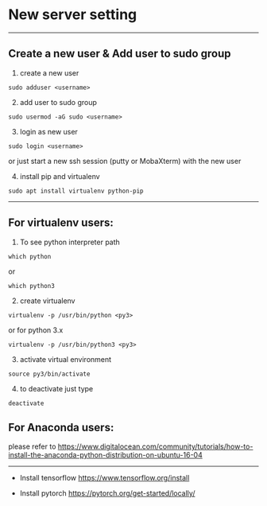 # New server setting
---------------------------------------------
## Create a new user & Add user to sudo group

1. create a new user
```
sudo adduser <username>
```

2. add user to sudo group
```
sudo usermod -aG sudo <username>
```
3. login as new user
```
sudo login <username>
```
or just start a new ssh session (putty or MobaXterm) with the new user

4. install pip and virtualenv
```
sudo apt install virtualenv python-pip
```
---------------------------------------------
## For virtualenv users:

1. To see python interpreter path
```
which python
```

or
```
which python3
```

2. create virtualenv
```
virtualenv -p /usr/bin/python <py3>
```

or for python 3.x
```
virtualenv -p /usr/bin/python3 <py3>
```

3. activate virtual environment
```
source py3/bin/activate
```

4. to deactivate just type
```
deactivate
```
## For Anaconda users:
please refer to https://www.digitalocean.com/community/tutorials/how-to-install-the-anaconda-python-distribution-on-ubuntu-16-04

---------------------------------------------
* Install tensorflow
https://www.tensorflow.org/install

* Install pytorch
https://pytorch.org/get-started/locally/
